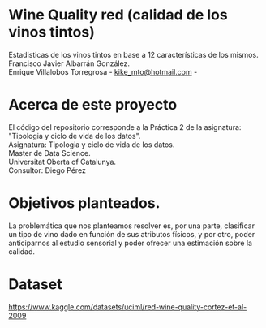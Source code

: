 # Wine Quality red (calidad de los vinos tintos)
Estadisticas de los vinos tintos en base a 12 características de los mismos.  
Francisco Javier Albarrán González.  
Enrique Villalobos Torregrosa - kike_mto@hotmail.com -   

# Acerca de este proyecto
El código del repositorio corresponde a la Práctica 2 de la asignatura: "Tipologia y ciclo de vida de los datos".  
Asignatura: Tipologia y ciclo de vida de los datos.  
Master de Data Science.  
Universitat Oberta of Catalunya.  
Consultor: Diego Pérez  

# Objetivos planteados.  
La problemática que nos planteamos resolver es, por una parte, clasificar un tipo de vino dado en función de
sus atributos físicos, y por otro, poder anticiparnos al estudio sensorial y poder ofrecer una estimación sobre
la calidad.

# Dataset  
https://www.kaggle.com/datasets/uciml/red-wine-quality-cortez-et-al-2009  
  
